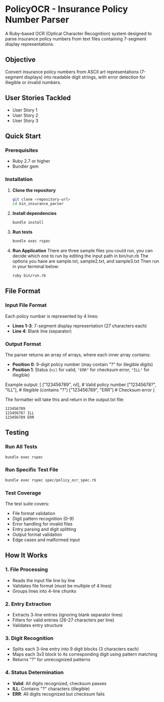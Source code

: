 # PolicyOCR - Insurance Policy Number Parser

A Ruby-based OCR (Optical Character Recognition) system designed to parse insurance policy numbers from text files containing 7-segment display representations.

## Objective

Convert insurance policy numbers from ASCII art representations (7-segment displays) into readable digit strings, with error detection for illegible or invalid numbers.

## User Stories Tackled
- User Story 1
- User Story 2
- User Story 3

## Quick Start

### Prerequisites
- Ruby 2.7 or higher
- Bundler gem

### Installation

1. **Clone the repository**
   ```bash
   git clone <repository-url>
   cd kin_insurance_parser
   ```

2. **Install dependencies**
   ```bash
   bundle install
   ```

3. **Run tests**
   ```bash
   bundle exec rspec
   ```
4. **Run Application**
   There are three sample files you could run, you can decide which one to run by editing the input path in bin/run.rb
   The options you have are sample.txt, sample2.txt, and sample3.txt
   Then run in your terminal below:

   ```bash
   ruby bin/run.rb
   ```

## File Format


### Input File Format

Each policy number is represented by 4 lines:
- **Lines 1-3**: 7-segment display representation (27 characters each)
- **Line 4**: Blank line (separator)

### Output Format

The parser returns an array of arrays, where each inner array contains:
- **Position 0**: 9-digit policy number (may contain "?" for illegible digits)
- **Position 1**: Status (`nil` for valid, `"ERR"` for checksum error, `"ILL"` for illegible)

Example output:
[
  ["123456789", nil],      # Valid policy number
  ["12345678?", "ILL"],    # Illegible (contains "?")
  ["123456789", "ERR"]     # Checksum error
]


The formatter will take this and return in the output.txt file:
```
123456789
12345678? ILL
123456789 ERR
```

## Testing

### Run All Tests
```bash
bundle exec rspec
```

### Run Specific Test File
```bash
bundle exec rspec spec/policy_ocr_spec.rb
```

### Test Coverage

The test suite covers:
- File format validation
- Digit pattern recognition (0-9)
- Error handling for invalid files
- Entry parsing and digit splitting
- Output format validation
- Edge cases and malformed input

## How It Works

### 1. File Processing
- Reads the input file line by line
- Validates file format (must be multiple of 4 lines)
- Groups lines into 4-line chunks

### 2. Entry Extraction
- Extracts 3-line entries (ignoring blank separator lines)
- Filters for valid entries (26-27 characters per line)
- Validates entry structure

### 3. Digit Recognition
- Splits each 3-line entry into 9 digit blocks (3 characters each)
- Maps each 3x3 block to its corresponding digit using pattern matching
- Returns "?" for unrecognized patterns

### 4. Status Determination
- **Valid**: All digits recognized, checksum passes
- **ILL**: Contains "?" characters (illegible)
- **ERR**: All digits recognized but checksum fails
